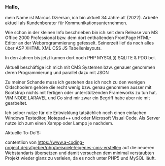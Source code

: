 ### Hallo,

mein Name ist Marcus Dziersan,
ich bin aktuell 34 Jahre alt (2022).
Arbeite aktuell als Kundenberater für Kommunikationsunternehmen.

Wie schon in der kleinen Info beschrieben bin ich seit dem Release von MS Office 2000 Professional bzw. dem dort
enthaltenden FrontPage HTML-Editor an der Webprogrammierung gefesselt. 
Seinerzeit lief da noch alles über ASP XHTML XML CSS JS Tabellenlayouts.

In den Jahren bis jetzt kamen dort noch PHP MYSQL(i) SQLITE & PDO bei.

Aktuell beschäftige ich mich mit CMS Systemen bzw. genauer genommen deren Programmierung und parallel dazu mit JSON

Zu meiner Schande muss ich gestehen das ich noch zu den wenigen Oldschoolern gehöre die recht wenig bzw. genau genommen
ausser mit Bootstrap nichts mit fertigen oder unterstützenden Frameworks zu tun hat. VIM NODE LARAVEL und Co sind mir
zwar ein Begriff habe aber nie mit gearbeitet.

Ich selber nutze für die Entwicklung tatsächlich noch einen einfachen Windows Texteditor, Notepad++ und oder Microsoft Visual Code.
Als Server nutze ich zum einen Xampp oder Lampp je nachdem.

Aktuelle To-Do'S:

contentlion von https://www.a-coding-project.de/ratgeber/php/beispiele/eigenes-cms-erstellen
auf die neueren Webstandarts übersetzen und damit versuchen dem minimal verstaubten Projekt wieder glanz zu verleien, da es noch unter
PHP5 und MySQL läuft.
